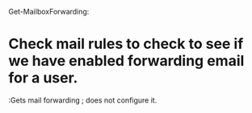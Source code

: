 Get-MailboxForwarding:

Check mail rules to check to see if we have enabled forwarding email for a user.
========================================================================
:Gets mail forwarding ; does not configure it.
